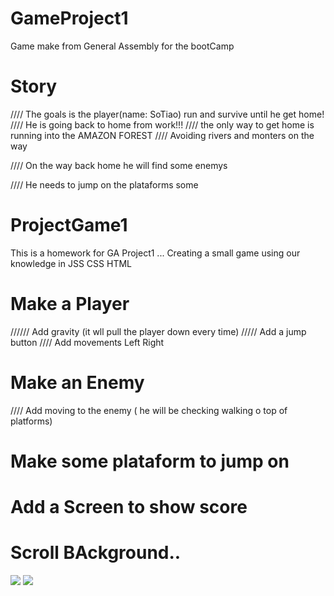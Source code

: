# GameProject1
Game make from General Assembly for the bootCamp


# Story
////  The goals is the player(name: SoTiao) run and survive until he get home!
//// He is going back to home from work!!!
//// the only way to get home is running into the AMAZON FOREST
//// Avoiding rivers and monters on the way

////  On the way back home he will find some enemys 
 
//// He needs to jump on the plataforms some 


# ProjectGame1
This is a homework for GA Project1 ... Creating a small game using our knowledge in JSS CSS HTML

 #              Make a Player
////// Add gravity (it wll pull the player down every time)
/////  Add a jump button 
////   Add movements Left Right
#               Make an Enemy
////  Add moving to the enemy ( he will be checking walking o  top of platforms)
#               Make some plataform to jump on
#               Add a Screen to show score 
#               Scroll BAckground..

![](./IMGexamples/img1.jpg)
![](./IMGexamples/img2.jpg)